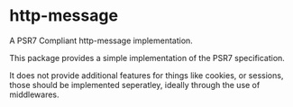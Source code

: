 # http-message

A PSR7 Compliant http-message implementation.

This package provides a simple implementation of the PSR7 specification.

It does not provide additional features for things like cookies, or sessions, those should be implemented seperatley, ideally through the use of middlewares.
